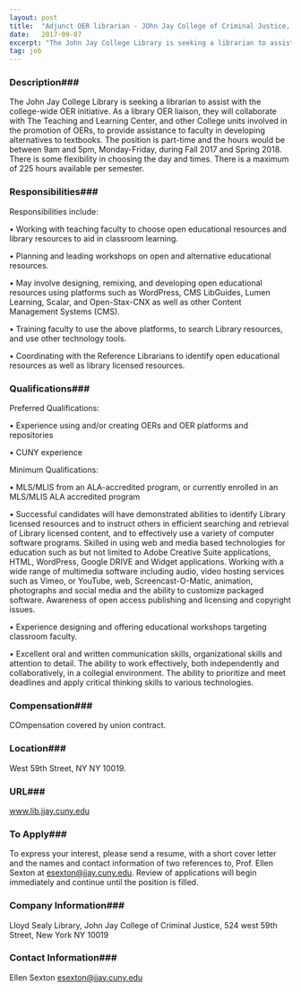 ```yaml
---
layout: post
title:  "Adjunct OER librarian - JOhn Jay College of Criminal Justice, CUNY"
date:   2017-09-07
excerpt: "The John Jay College Library is seeking a librarian to assist with the college-wide OER initiative. As a library OER liaison, they will collaborate with The Teaching and Learning Center, and other College units involved in the promotion of OERs, to provide assistance to faculty in developing alternatives to textbooks...."
tag: job
---
```


### Description###

The John Jay College Library is seeking a librarian to assist with the college-wide OER initiative. As a library OER liaison, they will collaborate with The Teaching and Learning Center, and other College units involved in the promotion of OERs, to provide assistance to faculty in developing alternatives to textbooks. The position is part-time and the hours would be between 9am and 5pm, Monday-Friday, during Fall 2017 and Spring 2018. There is some flexibility in choosing the day and times.  There is a maximum of 225 hours available per semester.  


### Responsibilities###

Responsibilities include:

• 	Working with teaching faculty to choose open educational resources and library resources to aid in classroom learning.

• 	Planning and leading workshops on open and alternative educational resources.

• 	May involve designing, remixing, and developing open educational resources using platforms such as WordPress, CMS LibGuides, Lumen Learning, Scalar, and Open-Stax-CNX as well as other Content Management Systems (CMS).

• 	Training faculty to use the above platforms, to search Library resources, and use other technology tools. 

• 	Coordinating with the  Reference Librarians to identify open educational resources as well as library licensed resources.



### Qualifications###

Preferred Qualifications:

• 	Experience using and/or creating OERs and OER platforms and repositories

• 	CUNY experience

Minimum Qualifications:


• 	MLS/MLIS from an ALA-accredited program, or currently enrolled in an MLS/MLIS ALA accredited program

• 	Successful candidates will have demonstrated abilities to identify Library licensed resources and to instruct others in efficient searching and retrieval of Library licensed content, and to effectively use a variety of computer software programs. Skilled in using web and media based technologies for education such as but not limited to Adobe Creative Suite applications, HTML, WordPress, Google DRIVE and Widget applications. Working with a wide range of multimedia software including audio, video hosting services such as Vimeo, or YouTube, web, Screencast-O-Matic, animation, photographs and social media and the ability to customize packaged software. Awareness of open access publishing and licensing and copyright issues. 

• 	Experience designing and offering educational workshops targeting classroom faculty.

• 	Excellent oral and written communication skills, organizational skills and attention to detail. The ability to work effectively, both independently and collaboratively, in a collegial environment. The ability to prioritize and meet deadlines and apply critical thinking skills to various technologies.



### Compensation###

COmpensation covered by union contract.  


### Location###

West 59th Street, NY NY 10019.


### URL###

www.lib.jjay.cuny.edu

### To Apply###

To express your interest, please send a resume, with a short cover letter and the names and contact information of two references to, Prof. Ellen Sexton at esexton@jjay.cuny.edu. Review of applications will begin immediately and continue until the position is filled.


### Company Information###

Lloyd Sealy Library, John Jay College of Criminal Justice, 524 west 59th Street, New York NY 10019


### Contact Information###

Ellen Sexton esexton@jjay.cuny.edu

